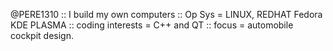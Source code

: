 @PERE1310
::   I build my own computers 
::   Op Sys = LINUX, REDHAT Fedora KDE PLASMA
::  coding interests = C++ and QT
::   focus = automobile cockpit design.
